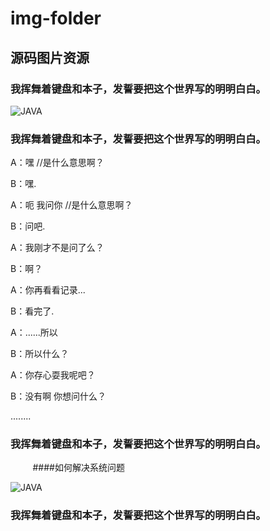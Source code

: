 # img-folder
## 源码图片资源
### 我挥舞着键盘和本子，发誓要把这个世界写的明明白白。

![JAVA](http://img.hb.aicdn.com/4100e2b13b2e7b961a8da905fd24b2885f926805e07c-7N6IPd_fw658 "JAVA")

### 我挥舞着键盘和本子，发誓要把这个世界写的明明白白。

A：嘿 //是什么意思啊？

B：嘿.

A：呃 我问你 //是什么意思啊？

B：问吧.

A：我刚才不是问了么？

B：啊？

A：你再看看记录...

B：看完了.

A：......所以

B：所以什么？

A：你存心耍我呢吧？

B：没有啊 你想问什么？

........

### 我挥舞着键盘和本子，发誓要把这个世界写的明明白白。

          ####如何解决系统问题

![JAVA](http://7vzp4h.com1.z0.glb.clouddn.com/1077.png "JAVA")

### 我挥舞着键盘和本子，发誓要把这个世界写的明明白白。

